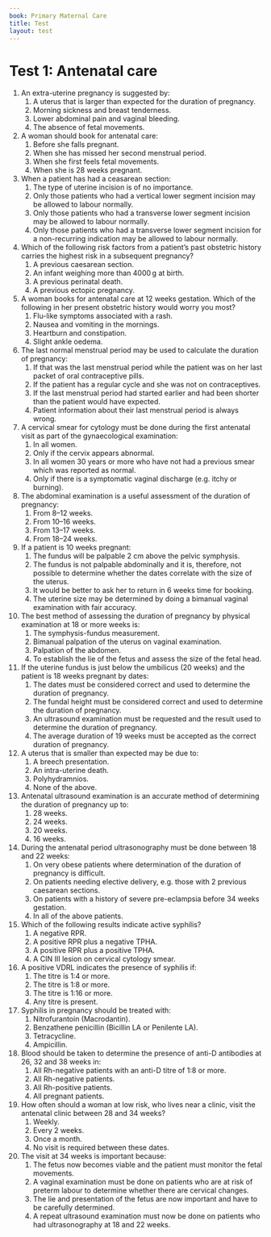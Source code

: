 ```yaml
---
book: Primary Maternal Care
title: Test
layout: test
---
```


# Test 1: Antenatal care

1.	An extra-uterine pregnancy is suggested by:
	1.	A uterus that is larger than expected for the duration of pregnancy.
	1.	Morning sickness and breast tenderness.
	1.	Lower abdominal pain and vaginal bleeding.
	1.	The absence of fetal movements.
2.	A woman should book for antenatal care:
	1.	Before she falls pregnant.
	1.	When she has missed her second menstrual period.
	1.	When she first feels fetal movements.
	1.	When she is 28 weeks pregnant.
3.	When a patient has had a ceasarean section:
	1.	The type of uterine incision is of no importance.
	1.	Only those patients who had a vertical lower segment incision may be allowed to labour normally.
	1.	Only those patients who had a transverse lower segment incision may be allowed to labour normally.
	1.	Only those patients who had a transverse lower segment incision for a non-recurring indication may be allowed to labour normally.
4.	Which of the following risk factors from a patient’s past obstetric history carries the highest risk in a subsequent pregnancy?
	1.	A previous caesarean section.
	1.	An infant weighing more than 4000 g at birth.
	1.	A previous perinatal death.
	1.	A previous ectopic pregnancy.
5.	A woman books for antenatal care at 12 weeks gestation. Which of the following in her present obstetric history would worry you most?
	1.	Flu-like symptoms associated with a rash.
	1.	Nausea and vomiting in the mornings.
	1.	Heartburn and constipation.
	1.	Slight ankle oedema.
6.	The last normal menstrual period may be used to calculate the duration of pregnancy:
	1.	If that was the last menstrual period while the patient was on her last packet of oral contraceptive pills.
	1.	If the patient has a regular cycle and she was not on contraceptives.
	1.	If the last menstrual period had started earlier and had been shorter than the patient would have expected.
	1.	Patient information about their last menstrual period is always wrong.
7.	A cervical smear for cytology must be done during the first antenatal visit as part of the gynaecological examination:
	1.	In all women.
	1.	Only if the cervix appears abnormal.
	1.	In all women 30 years or more who have not had a previous smear which was reported as normal.
	1.	Only if there is a symptomatic vaginal discharge (e.g. itchy or burning).
8.	The abdominal examination is a useful assessment of the duration of pregnancy:
	1.	From 8–12 weeks.
	1.	From 10–16 weeks.
	1.	From 13–17 weeks.
	1.	From 18–24 weeks.
9.	If a patient is 10 weeks pregnant:
	1.	The fundus will be palpable 2 cm above the pelvic symphysis.
	1.	The fundus is not palpable abdominally and it is, therefore, not possible to determine whether the dates correlate with the size of the uterus.
	1.	It would be better to ask her to return in 6 weeks time for booking.
	1.	The uterine size may be determined by doing a bimanual vaginal examination with fair accuracy.
10.	The best method of assessing the duration of pregnancy by physical examination at 18 or more weeks is:
	1.	The symphysis-fundus measurement.
	1.	Bimanual palpation of the uterus on vaginal examination.
	1.	Palpation of the abdomen.
	1.	To establish the lie of the fetus and assess the size of the fetal head.
11.	If the uterine fundus is just below the umbilicus (20 weeks) and the patient is 18 weeks pregnant by dates:
	1.	The dates must be considered correct and used to determine the duration of pregnancy.
	1.	The fundal height must be considered correct and used to determine the duration of pregnancy.
	1.	An ultrasound examination must be requested and the result used to determine the duration of pregnancy.
	1.	The average duration of 19 weeks must be accepted as the correct duration of pregnancy.
12.	A uterus that is smaller than expected may be due to:
	1.	A breech presentation.
	1.	An intra-uterine death.
	1.	Polyhydramnios.
	1.	None of the above.
13.	Antenatal ultrasound examination is an accurate method of determining the duration of pregnancy up to:
	1.	28 weeks.
	1.	24 weeks.
	1.	20 weeks.
	1.	16 weeks.
14.	During the antenatal period ultrasonography must be done between 18 and 22 weeks:
	1.	On very obese patients where determination of the duration of pregnancy is difficult.
	1.	On patients needing elective delivery, e.g. those with 2 previous caesarean sections.
	1.	On patients with a history of severe pre-eclampsia before 34 weeks gestation.
	1.	In all of the above patients.
15.	Which of the following results indicate active syphilis?
	1.	A negative RPR.
	1.	A positive RPR plus a negative TPHA.
	1.	A positive RPR plus a positive TPHA.
	1.	A CIN III lesion on cervical cytology smear.
16.	A positive VDRL indicates the presence of syphilis if:
	1.	The titre is 1:4 or more.
	1.	The titre is 1:8 or more.
	1.	The titre is 1:16 or more.
	1.	Any titre is present.
17.	Syphilis in pregnancy should be treated with:
	1.	Nitrofurantoin (Macrodantin).
	1.	Benzathene penicillin (Bicillin LA or Penilente LA).
	1.	Tetracycline.
	1.	Ampicillin.
18.	Blood should be taken to determine the presence of anti-D antibodies at 26, 32 and 38 weeks in:
	1.	All Rh-negative patients with an anti-D titre of 1:8 or more.
	1.	All Rh-negative patients.
	1.	All Rh-positive patients.
	1.	All pregnant patients.
19.	How often should a woman at low risk, who lives near a clinic, visit the antenatal clinic between 28 and 34 weeks?
	1.	Weekly.
	1.	Every 2 weeks.
	1.	Once a month.
	1.	No visit is required between these dates.
20.	The visit at 34 weeks is important because:
	1.	The fetus now becomes viable and the patient must monitor the fetal movements.
	1.	A vaginal examination must be done on patients who are at risk of preterm labour to determine whether there are cervical changes.
	1.	The lie and presentation of the fetus are now important and have to be carefully determined.
	1.	A repeat ultrasound examination must now be done on patients who had ultrasonography at 18 and 22 weeks.
